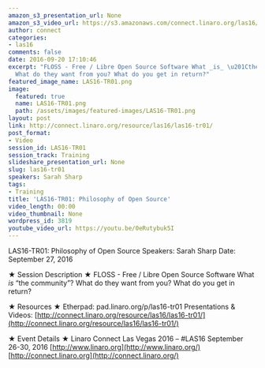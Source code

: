 ```yaml
---
amazon_s3_presentation_url: None
amazon_s3_video_url: https://s3.amazonaws.com/connect.linaro.org/las16/Videos/Tuesday/LAS16-TR01%20Philosophy%20of%20Open%20Source.mp4
author: connect
categories:
- las16
comments: false
date: 2016-09-20 17:10:46
excerpt: "FLOSS - Free / Libre Open Source Software What _is_ \u201Cthe community\u201D?
  What do they want from you? What do you get in return?"
featured_image_name: LAS16-TR01.png
image:
  featured: true
  name: LAS16-TR01.png
  path: /assets/images/featured-images/LAS16-TR01.png
layout: post
link: http://connect.linaro.org/resource/las16/las16-tr01/
post_format:
- Video
session_id: LAS16-TR01
session_track: Training
slideshare_presentation_url: None
slug: las16-tr01
speakers: Sarah Sharp
tags:
- Training
title: 'LAS16-TR01: Philosophy of Open Source'
video_length: 00:00
video_thumbnail: None
wordpress_id: 3819
youtube_video_url: https://youtu.be/0eRutybuk5I
---
```


LAS16-TR01: Philosophy of Open Source
Speakers: Sarah Sharp
Date: September 27, 2016

★ Session Description ★
FLOSS - Free / Libre Open Source Software What _is_ “the community”? What do they want from you? What do you get in return?

★ Resources ★
Etherpad: pad.linaro.org/p/las16-tr01
Presentations & Videos: [http://connect.linaro.org/resource/las16/las16-tr01/](http://connect.linaro.org/resource/las16/las16-tr01/)

★ Event Details ★
Linaro Connect Las Vegas 2016 – #LAS16
September 26-30, 2016
[http://www.linaro.org](http://www.linaro.org/)
[http://connect.linaro.org](http://connect.linaro.org/)